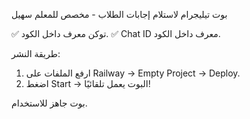 
بوت تيليجرام لاستلام إجابات الطلاب - مخصص للمعلم سهيل

✅ توكن معرف داخل الكود.
✅ Chat ID معرف داخل الكود.

طريقة النشر:
1. ارفع الملفات على Railway → Empty Project → Deploy.
2. اضغط Start → البوت يعمل تلقائيًا!

بوت جاهز للاستخدام.
